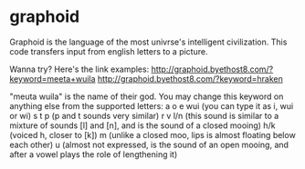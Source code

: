 # graphoid
Graphoid is the language of the most univrse's intelligent civilization. This code transfers input from english letters to a picture.

Wanna try? Here's the link examples:
  http://graphoid.byethost8.com/?keyword=meeta+wuila
  http://graphoid.byethost8.com/?keyword=hraken

"meuta wuila" is the name of their god. You may change this keyword on anything else from the supported letters:
  a
  o
  e
  wui (you can type it as i, wui or wi)
  s
  t
  p (p and t sounds very similar)
  r
  v
  l/n (this sound is similar to a mixture of sounds [l] and [n], and is the sound of a closed mooing)
  h/k (voiced h, closer to [k])
  m (unlike a closed moo, lips is almost floating below each other)
  u (almost not expressed, is the sound of an open mooing, and after a vowel plays the role of lengthening it) 
